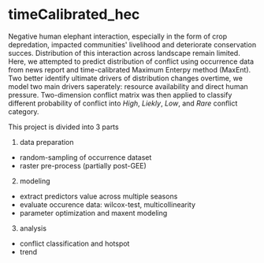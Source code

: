 # timeCalibrated_hec
Negative human elephant interaction, especially in the form of crop depredation, impacted communities' livelihood and deteriorate conservation succes. Distribution of this interaction across landscape remain limited. Here, we attempted to predict distribution of conflict using occurrence data from news report and time-calibrated Maximum Enterpy method (MaxEnt). Two better identify ultimate drivers of distribution changes overtime, we model two main drivers saperately: resource availability and direct human pressure. Two-dimension conflict matrix was then applied to classify different probability of conflict into *High*, *Liekly*, *Low*, and *Rare* conflict category.  

This project is divided into 3 parts
1. data preparation
  + random-sampling of occurrence dataset
  + raster pre-process (partially post-GEE)
2. modeling
  + extract predictors value across multiple seasons
  + evaluate occurence data: wilcox-test, multicollinearity
  + parameter optimization and maxent modeling
3. analysis
  + conflict classification and hotspot
  + trend